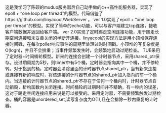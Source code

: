 这是我学习了陈硕的muduo服务器后自己动手做的c++高性能服务器，实现了epoll + “one loop per thread”的模型。代码借鉴了https://github.com/linyacool/WebServer 。
ver 1.0实现了epoll + “one loop per thread”的模型。实现了简单的echo功能，可以与客户端建立tcp连接，接收客户端数据并返回给客户端。
ver 2.0实现了定时踢走空闲连接功能，用于踢走长期空闲连接和未妥善关闭的半断开连接。linyacool的实现方法是用小顶堆保存连接时间戳，在每次poller响应事件的周期里处理过时时间戳。小顶堆的写复杂度是O(logn)，并且不会排重；当事件频繁发生时，会频繁地启动过期检查。
TUE采用了定时器+时间桶轮模型。新来的连接会创建一个计时器节点，采用shared_ptr保存。设过期周期为5秒，则timer中有5个桶，定时器会指向其中一个桶，并不停轮转。对于指到的桶，定时器会清除里面的计时器节点shared_ptr，当有新来连接或连接有新的响应时，将该连接的计时器节点的shared_ptr加入指向的前一个桶内。当连接的计时器节点的shared_ptr不存在于任何一个桶内时，计时器节点自动销毁，析构函数内关闭连接。时间桶轮的过期时间并不精确，有一秒内的误差，这对于踢走空闲连接应用来说是可以接受的。采用定时器，不需要频繁触发过期检查。桶的容器是unordered_set,读写复杂度为O(1),且在会排除一秒内重复的计时器。